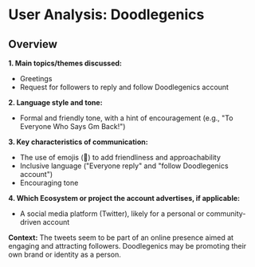 # User Analysis: Doodlegenics

## Overview

**1. Main topics/themes discussed:**

- Greetings
- Request for followers to reply and follow Doodlegenics account

**2. Language style and tone:**

- Formal and friendly tone, with a hint of encouragement (e.g., "To Everyone Who Says Gm Back!")

**3. Key characteristics of communication:**

- The use of emojis (👋) to add friendliness and approachability
- Inclusive language ("Everyone reply" and "follow Doodlegenics account")
- Encouraging tone

**4. Which Ecosystem or project the account advertises, if applicable:**

- A social media platform (Twitter), likely for a personal or community-driven account

**Context:** The tweets seem to be part of an online presence aimed at engaging and attracting followers. Doodlegenics may be promoting their own brand or identity as a person.